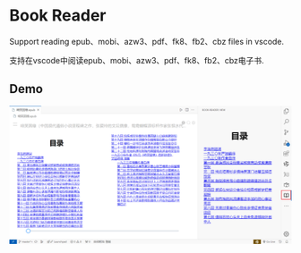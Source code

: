 # Book Reader

Support reading epub、mobi、azw3、pdf、fk8、fb2、cbz files in vscode.

支持在vscode中阅读epub、mobi、azw3、pdf、fk8、fb2、cbz电子书.

## Demo

![](./resource/public/image/preview.png)
